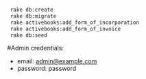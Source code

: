 ```sh
 rake db:create 
 rake db:migrate
 rake activebooks:add_form_of_incorporation
 rake activebooks:add_form_of_invoice
 rake db:seed
```
#Admin credentials:

- email: admin@example.com
- password: password
